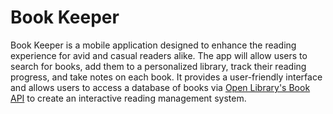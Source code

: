 # Book Keeper
Book Keeper is a mobile application designed to enhance the reading experience for avid and casual readers alike. The app will allow users to search for books, add them to a personalized library, track their reading progress, and take notes on each book. It provides a user-friendly interface and allows users to access a database of books via [Open Library's Book API](https://openlibrary.org/developers/api) to create an interactive reading management system.
